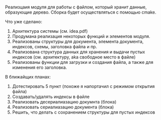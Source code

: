 Реализцаия модуля для работы с файлом, который хранит данные, образующие дерево. Сборка будет осуществляться с помощью cmake.

Что уже сделано:
1) Архитектура системы (см. idea.pdf)
2) Продумана реализация некоторых функций и элементов модуля.
3) Реализованы структуры для документа, элемента документа, индексов, схемы, заголовка файла и пр.
4) Реализована структура данных для хранения и выдачи пустых индексов (см. архитектуру, aka свободное место в файле)
5) Реализованы функции для загрузки и создания файла, а также для изменения его заголовка.

В ближайщих планах:
1) Дотестировать 5 пункт (похоже я напортачил с режимом открытия файла)
2) Создавать/удалять индексы в файле
3) Реализовать десериалиазацию докумнта (блока)
4) Реализовать сериалиазацию документа (блока)
5) Решить, что делать с сохранением структуры для пустых индексов
